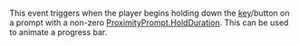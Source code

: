 This event triggers when the player begins holding down the [key](https://developer.roblox.com/en-us/api-reference/property/ProximityPrompt/KeyboardKeyCode)/button on a prompt with a non-zero [ProximityPrompt.HoldDuration](https://developer.roblox.com/en-us/api-reference/property/ProximityPrompt/HoldDuration). This can be used to animate a progress bar.